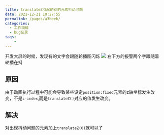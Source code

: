 ```yaml
---
title: translateZ引起的别的元素抖动问题
date: 2021-12-21 10:27:55
permalink: /pages/a3beeb/
categories:
  - 工作琐碎
  - bug记录
tags:
    -
---
```

开发大屏的时候，发现有的文字会跟随轮播图闪烁
![](https://gitee.com/knif/img/raw/master/img/2021021221.gif)
右下方的报警两个字跟随着轮播在抖

## 原因
由于动画执行过程中可能会导致某些设定`position:fixed`元素的z轴坐标发生改变，不是`z-index`,而是`translateZ()`对应的值发生改变。

## 解决
对出现抖动问题的元素加上`translateZ(0)`就可以了